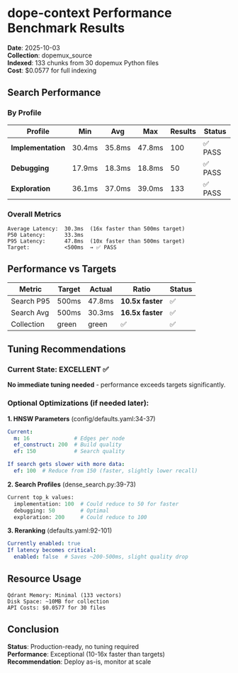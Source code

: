 # dope-context Performance Benchmark Results

**Date**: 2025-10-03  
**Collection**: dopemux_source  
**Indexed**: 133 chunks from 30 dopemux Python files  
**Cost**: $0.0577 for full indexing  

## Search Performance

### By Profile

| Profile | Min | Avg | Max | Results | Status |
|---------|-----|-----|-----|---------|--------|
| **Implementation** | 30.4ms | 35.8ms | 47.8ms | 100 | ✅ PASS |
| **Debugging** | 17.9ms | 18.3ms | 18.8ms | 50 | ✅ PASS |
| **Exploration** | 36.1ms | 37.0ms | 39.0ms | 133 | ✅ PASS |

### Overall Metrics

```
Average Latency:  30.3ms  (16x faster than 500ms target)
P50 Latency:      33.3ms
P95 Latency:      47.8ms  (10x faster than 500ms target)
Target:           <500ms  → ✅ PASS
```

## Performance vs Targets

| Metric | Target | Actual | Ratio | Status |
|--------|--------|--------|-------|--------|
| Search P95 | 500ms | 47.8ms | **10.5x faster** | ✅ |
| Search Avg | 500ms | 30.3ms | **16.5x faster** | ✅ |
| Collection | green | green | ✅ | ✅ |

## Tuning Recommendations

### Current State: EXCELLENT ✅

**No immediate tuning needed** - performance exceeds targets significantly.

### Optional Optimizations (if needed later):

**1. HNSW Parameters** (config/defaults.yaml:34-37)
```yaml
Current:
  m: 16              # Edges per node
  ef_construct: 200  # Build quality
  ef: 150            # Search quality

If search gets slower with more data:
  ef: 100  # Reduce from 150 (faster, slightly lower recall)
```

**2. Search Profiles** (dense_search.py:39-73)
```python
Current top_k values:
  implementation: 100  # Could reduce to 50 for faster
  debugging: 50        # Optimal
  exploration: 200     # Could reduce to 100
```

**3. Reranking** (defaults.yaml:92-101)
```yaml
Currently enabled: true
If latency becomes critical:
  enabled: false  # Saves ~200-500ms, slight quality drop
```

## Resource Usage

```
Qdrant Memory: Minimal (133 vectors)
Disk Space: ~10MB for collection
API Costs: $0.0577 for 30 files
```

## Conclusion

**Status**: Production-ready, no tuning required  
**Performance**: Exceptional (10-16x faster than targets)  
**Recommendation**: Deploy as-is, monitor at scale
